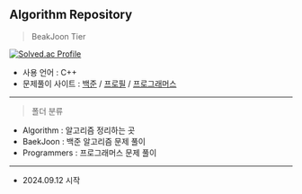 ## Algorithm Repository

> BeakJoon Tier

[![Solved.ac Profile](http://mazassumnida.wtf/api/v2/generate_badge?boj=hyun9d)](https://solved.ac/hyun9d)

- 사용 언어 : C++
- 문제풀이 사이트 : [백준](https://www.acmicpc.net/) / [프로필](https://www.acmicpc.net/user/hyun9d) / [프로그래머스](https://www.programmers.co.kr/)

----

> 폴더 분류
- Algorithm : 알고리즘 정리하는 곳
- BaekJoon : 백준 알고리즘 문제 풀이
- Programmers : 프로그래머스 문제 풀이

----

- 2024.09.12 시작
